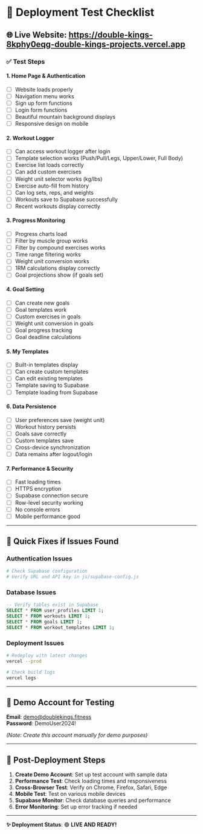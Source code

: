 # 🧪 Deployment Test Checklist

## 🌐 **Live Website**: https://double-kings-8kphy0eqg-double-kings-projects.vercel.app

### ✅ **Test Steps**

#### 1. **Home Page & Authentication**
- [ ] Website loads properly
- [ ] Navigation menu works
- [ ] Sign up form functions
- [ ] Login form functions
- [ ] Beautiful mountain background displays
- [ ] Responsive design on mobile

#### 2. **Workout Logger**
- [ ] Can access workout logger after login
- [ ] Template selection works (Push/Pull/Legs, Upper/Lower, Full Body)
- [ ] Exercise list loads correctly
- [ ] Can add custom exercises
- [ ] Weight unit selector works (kg/lbs)
- [ ] Exercise auto-fill from history
- [ ] Can log sets, reps, and weights
- [ ] Workouts save to Supabase successfully
- [ ] Recent workouts display correctly

#### 3. **Progress Monitoring**
- [ ] Progress charts load
- [ ] Filter by muscle group works
- [ ] Filter by compound exercises works
- [ ] Time range filtering works
- [ ] Weight unit conversion works
- [ ] 1RM calculations display correctly
- [ ] Goal projections show (if goals set)

#### 4. **Goal Setting**
- [ ] Can create new goals
- [ ] Goal templates work
- [ ] Custom exercises in goals
- [ ] Weight unit conversion in goals
- [ ] Goal progress tracking
- [ ] Goal deadline calculations

#### 5. **My Templates**
- [ ] Built-in templates display
- [ ] Can create custom templates
- [ ] Can edit existing templates
- [ ] Template saving to Supabase
- [ ] Template loading from Supabase

#### 6. **Data Persistence**
- [ ] User preferences save (weight unit)
- [ ] Workout history persists
- [ ] Goals save correctly
- [ ] Custom templates save
- [ ] Cross-device synchronization
- [ ] Data remains after logout/login

#### 7. **Performance & Security**
- [ ] Fast loading times
- [ ] HTTPS encryption
- [ ] Supabase connection secure
- [ ] Row-level security working
- [ ] No console errors
- [ ] Mobile performance good

---

## 🔧 **Quick Fixes if Issues Found**

### Authentication Issues
```bash
# Check Supabase configuration
# Verify URL and API key in js/supabase-config.js
```

### Database Issues
```sql
-- Verify tables exist in Supabase
SELECT * FROM user_profiles LIMIT 1;
SELECT * FROM workouts LIMIT 1;
SELECT * FROM goals LIMIT 1;
SELECT * FROM workout_templates LIMIT 1;
```

### Deployment Issues
```bash
# Redeploy with latest changes
vercel --prod

# Check build logs
vercel logs
```

---

## 🎯 **Demo Account for Testing**

**Email**: demo@doublekings.fitness  
**Password**: DemoUser2024!

*(Note: Create this account manually for demo purposes)*

---

## 🚀 **Post-Deployment Steps**

1. **Create Demo Account**: Set up test account with sample data
2. **Performance Test**: Check loading times and responsiveness
3. **Cross-Browser Test**: Verify on Chrome, Firefox, Safari, Edge
4. **Mobile Test**: Test on various mobile devices
5. **Supabase Monitor**: Check database queries and performance
6. **Error Monitoring**: Set up error tracking if needed

---

**✨ Deployment Status**: 🟢 **LIVE AND READY!** 